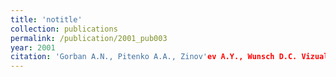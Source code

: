 ```yaml
---
title: 'notitle'
collection: publications
permalink: /publication/2001_pub003
year: 2001
citation: 'Gorban A.N., Pitenko A.A., Zinov'ev A.Y., Wunsch D.C. Vizualization of any data using elastic map method. <i>Smart Engineering System Design</i>. 2001, V.11, p. 363-368.'
---
```

